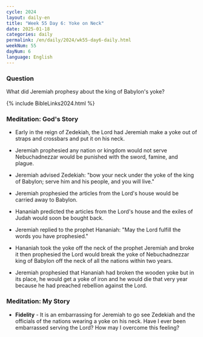 ```yaml
---
cycle: 2024
layout: daily-en
title: "Week 55 Day 6: Yoke on Neck"
date: 2025-01-18
categories: daily
permalink: /en/daily/2024/wk55-day6-daily.html
weekNum: 55
dayNum: 6
language: English
---
```


### Question     
What did Jeremiah prophesy about the king of Babylon's yoke?

{% include BibleLinks2024.html %}

### Meditation: God's Story   
+ Early in the reign of Zedekiah, the Lord had Jeremiah make a yoke out of straps and crossbars and put it on his neck. 

+ Jeremiah prophesied any nation or kingdom would not serve Nebuchadnezzar would be punished with the sword, famine, and plague. 

+ Jeremiah advised Zedekiah: "bow your neck under the yoke of the king of Babylon; serve him and his people, and you will live." 

+ Jeremiah prophesied the articles from the Lord's house would be carried away to Babylon. 

+ Hananiah predicted the articles from the Lord's house and the exiles of Judah would soon be bought back. 

+ Jeremiah replied to the prophet Hananiah: "May the Lord fulfill the words you have prophesied." 

+ Hananiah took the yoke off the neck of the prophet Jeremiah and broke it then prophesied the Lord would break the yoke of Nebuchadnezzar king of Babylon off the neck of all the nations within two years. 

+ Jeremiah prophesied that Hananiah had broken the wooden yoke but in its place, he would get a yoke of iron and he would die that very year because he had preached rebellion against the Lord. 

### Meditation: My Story   
+ **Fidelity** - It is an embarrassing for Jeremiah to go see Zedekiah and the officials of the nations wearing a yoke on his neck. Have I ever been embarrassed serving the Lord? How may I overcome this feeling? 
